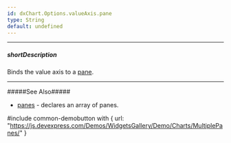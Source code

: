 ```yaml
---
id: dxChart.Options.valueAxis.pane
type: String
default: undefined
---
```

---
##### shortDescription
Binds the value axis to a [pane](/concepts/05%20Widgets/Chart/40%20Panes/00%20Overview.md '/Documentation/Guide/Widgets/Chart/Panes/Overview/').

---
#####See Also#####
- [panes](/api-reference/20%20Data%20Visualization%20Widgets/dxChart/1%20Configuration/panes '/Documentation/ApiReference/Data_Visualization_Widgets/dxChart/Configuration/panes/') - declares an array of panes.

#include common-demobutton with {
    url: "https://js.devexpress.com/Demos/WidgetsGallery/Demo/Charts/MultiplePanes/"
}